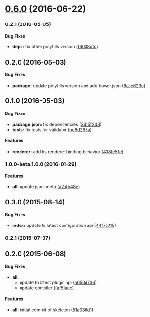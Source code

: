 <a name="0.6.0"></a>
# [0.6.0](https://github.com/aurelia/validatejs/compare/0.5.2...v0.6.0) (2016-06-22)



### 0.2.1 (2016-05-05)


#### Bug Fixes

* **deps:** fix other polyfills version ([f6038dfc](https://github.com/aurelia/validatejs/commit/f6038dfcd4e83c04ca60a2952e639884a538abc4))


## 0.2.0 (2016-05-03)


#### Bug Fixes

* **package:** update polyfills version and add bower.json ([6acc623c](https://github.com/aurelia/validatejs/commit/6acc623c50a417b2c304ba523ad7005cc91bc04a))


## 0.1.0 (2016-05-03)


#### Bug Fixes

* **package.json:** fix dependencies ([3415f243](https://github.com/aurelia/validatejs/commit/3415f243b158682bbcb0b45adaac2838a536fb33))
* **tests:** fix tests for validator ([be8d298a](https://github.com/aurelia/validatejs/commit/be8d298a1ec742bf239a71cfa78fe4e8379cbdeb))


#### Features

* **renderer:** add bs renderer binding behavior ([438fe51e](https://github.com/aurelia/validatejs/commit/438fe51ef639f292f63e88c3ee767ca472da39e3))


### 1.0.0-beta.1.0.0 (2016-01-29)


#### Features

* **all:** update jspm meta ([a2afb48e](http://github.com/aurelia/skeleton-plugin/commit/a2afb48e7cc83ab736b51ac2e4d5b7b3e3177ec2))


## 0.3.0 (2015-08-14)


#### Bug Fixes

* **index:** update to latest configuration api ([44f7a015](http://github.com/aurelia/skeleton-plugin/commit/44f7a015c0f15251bd07b327e42c875eaccbb735))


### 0.2.1 (2015-07-07)


## 0.2.0 (2015-06-08)


#### Bug Fixes

* **all:**
  * update to latest plugin api ([a050d736](http://github.com/aurelia/skeleton-plugin/commit/a050d736d32811066ffa902615cc73e1a5cbb6e3))
  * update compiler ([faf51acc](http://github.com/aurelia/skeleton-plugin/commit/faf51accc1514c6767eaed60df16dd3d586b5cc5))


#### Features

* **all:** initial commit of skeleton ([51a036d1](http://github.com/aurelia/skeleton-plugin/commit/51a036d146750a0bafd443dbc3def51ef7f89f6e))
